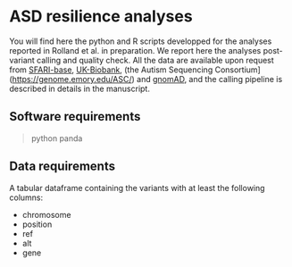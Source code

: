 # ASD resilience analyses

You will find here the python and R scripts developped for the analyses reported in Rolland et al. in preparation.
We report here the analyses post-variant calling and quality check.
All the data are available upon request from [SFARI-base](https://sfari.org/sfari-base), [UK-Biobank](https://www.ukbiobank.ac.uk/), (the Autism Sequencing Consortium](https://genome.emory.edu/ASC/) and [gnomAD](https://gnomad.broadinstitute.org/downloads), and the calling pipeline is described in details in the manuscript.

## Software requirements
>python panda


## Data requirements

A tabular dataframe containing the variants with at least the following columns:
- chromosome
- position
- ref
- alt
- gene
